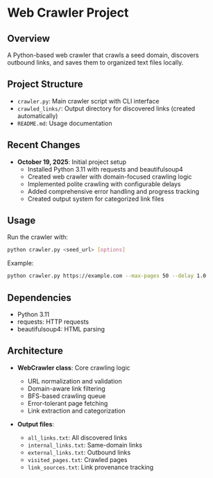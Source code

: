 # Web Crawler Project

## Overview
A Python-based web crawler that crawls a seed domain, discovers outbound links, and saves them to organized text files locally.

## Project Structure
- `crawler.py`: Main crawler script with CLI interface
- `crawled_links/`: Output directory for discovered links (created automatically)
- `README.md`: Usage documentation

## Recent Changes
- **October 19, 2025**: Initial project setup
  - Installed Python 3.11 with requests and beautifulsoup4
  - Created web crawler with domain-focused crawling logic
  - Implemented polite crawling with configurable delays
  - Added comprehensive error handling and progress tracking
  - Created output system for categorized link files

## Usage
Run the crawler with:
```bash
python crawler.py <seed_url> [options]
```

Example:
```bash
python crawler.py https://example.com --max-pages 50 --delay 1.0
```

## Dependencies
- Python 3.11
- requests: HTTP requests
- beautifulsoup4: HTML parsing

## Architecture
- **WebCrawler class**: Core crawling logic
  - URL normalization and validation
  - Domain-aware link filtering
  - BFS-based crawling queue
  - Error-tolerant page fetching
  - Link extraction and categorization
  
- **Output files**:
  - `all_links.txt`: All discovered links
  - `internal_links.txt`: Same-domain links
  - `external_links.txt`: Outbound links
  - `visited_pages.txt`: Crawled pages
  - `link_sources.txt`: Link provenance tracking
